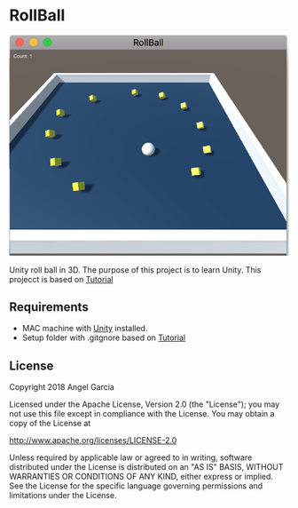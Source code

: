 # RollBall


![Scheme](/screenshots/ScreenShot2018-02-13at7.36.38PM.png)


Unity roll ball in 3D.
The purpose of this project is to learn Unity.
This projecct is based on [Tutorial](https://unity3d.com/learn/tutorials/projects/roll-ball-tutorial/setting-game?playlist=17141)


## Requirements
- MAC machine with [Unity](https://store.unity.com/download?ref=personal)  installed.
- Setup folder with .gitgnore based on [Tutorial](http://www.studica.com/blog/how-to-setup-github-with-unity-step-by-step-instructions)



## License

Copyright 2018 Angel Garcia

Licensed under the Apache License, Version 2.0 (the "License"); you may not use this file except in compliance with the License. You may obtain a copy of the License at

http://www.apache.org/licenses/LICENSE-2.0

Unless required by applicable law or agreed to in writing, software distributed under the License is distributed on an "AS IS" BASIS, WITHOUT WARRANTIES OR CONDITIONS OF ANY KIND, either express or implied. See the License for the specific language governing permissions and limitations under the License.

